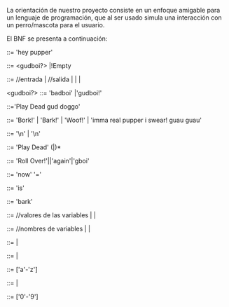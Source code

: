 La orientación de nuestro proyecto consiste en un enfoque amigable para un lenguaje de programación, que al ser usado simula una interacción con un perro/mascota para el usuario.

El BNF se presenta a continuación:

<Program>       ::= 'hey pupper' <nl><Statements><PlayDead4Real>

<Statements>    ::= <nl><gudboi?><Statement><nl><Statements>
                |!Empty

<Statement>    ::= <Read>  //entrada
                | <Bark>                //salida
                | <PlayDead>
                | <Conditional>
                | <RollOver>
            
<gudboi?>       ::= 'badboi'
                |'gudboi!'
            
<PlayDead4Real> ::='Play Dead gud doggo'

<Bark>          ::= 'Bork!'
                | 'Bark!'
                | 'Woof!'
                | 'imma real pupper i swear! guau guau'
            
<nl>            ::= '\n' <nl>
                | '\n'
            
<PlayDead>      ::= 'Play Dead' (<char>|<lilnumba>)*

<RollOver>      ::= 'Roll Over!'<nl><statement>|<nl><statement>|<nl>'again'|<nl>'gboi'

<assignment>    ::= 'now' <id> '=' <expression>

<declaration>   ::= <id> 'is' <type>

<write>         ::= 'bark' <expression>

<expression>    ::= <id>        //valores de las variables
		        | <numba>
		        | <word>

<id>            ::= <char>          //nombres de variables
		        | <id> <lilnumba>
		        | <id> <char>

<type>          ::= <numba>
		        | <word>

<word>          ::= <char>
                |<char><word>

<char>          ::= ['a'-'z']

<numba>         ::= <numba> <lilnumba>
		        | <lilnumba>

<lilnumba>	    ::= ['0'-'9']